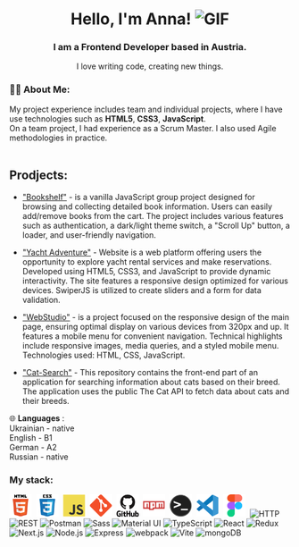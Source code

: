 <div id='header' align='center'>
  <h1>Hello, I'm Anna!
<img src="./assets/giphy.gif" width="30px" alt="GIF">
  </h1>
  <h3>I am a Frontend Developer based in Austria.</h3>
  <p>I love writing code, creating new things. </p>
</div>



<!-- <img src="./assets/github.gif" width="100"/> -->

</div>
  
### 👨‍💻 About Me:
 
My project experience includes team and individual projects, where I have use technologies such as **HTML5**, **CSS3**, **JavaScript**. <br>
On a team project, I had experience as a Scrum Master. I also used Agile methodologies in practice. <br>
 <br>
## Prodjects: 
- ["Bookshelf"](https://oleksandrkravcuk.github.io/Runners-of-code/) - is a vanilla JavaScript group project designed for browsing and collecting detailed book information. Users can easily add/remove books from the cart. The project includes various features such as authentication, a dark/light theme switch, a "Scroll Up" button, a loader, and user-friendly navigation.


- ["Yacht Adventure"](https://oleksandrkravcuk.github.io/project-group-V/) - Website is a web platform offering users the opportunity to explore yacht rental services and make reservations. Developed using HTML5, CSS3, and JavaScript to provide dynamic interactivity. The site features a responsive design optimized for various devices. SwiperJS is utilized to create sliders and a form for data validation.
 
- ["WebStudio"](https://ammelystar.github.io/WebStudio/) - is a project focused on the responsive design of the main page, ensuring optimal display on various devices from 320px and up. It features a mobile menu for convenient navigation. Technical highlights include responsive images, media queries, and a styled mobile menu. Technologies used: HTML, CSS, JavaScript.

- ["Cat-Search"](https://ammelystar.github.io/Cat-Search/) - This repository contains the front-end part of an application for searching information about cats based on their breed. The application uses the public The Cat API to fetch data about cats and their breeds.
    <br>

<!-- <img align="right" src="./assets/code.gif" width="380" height="220"> <br> -->

🌐 **Languages** : <br>
Ukrainian - native <br>
English - B1<br>
German - A2<br>
Russian - native<br>


<!--### Roadmap 2023 :

✍️ - **Improve:** `HTML5` | `CSS3` | `JavaScript` <br>
📚 - **Learn:** `JavaScript`| `React` <br>-->

### My stack:

<div>
  <img src="./images/html5-original.svg" title="HTML5" alt="HTML5" width="40" height="40"/>&nbsp;
  <img src="./images/css3-original.svg"  title="CSS3" alt="CSS3" width="40" height="40"/>&nbsp;
  <img src="./images/javascript-original.svg"  title="JS" alt="JS" width="40" height="40"/>&nbsp;
  <img src="./images/git-original.svg" title="Git" alt="Git" width="40" height="40"/>&nbsp;
  <img src="./images/github-original.svg" title="GitHub"  alt="GitHub" width="40"/>&nbsp;
  <img src="./images/npm-original.svg" title="Npm" alt="Npm" width="40" height="40"/>&nbsp;
  <img src="./images/terminal-original.png" title="Terminal" alt="Terminal" width="40" height="40"/>&nbsp;
  <img src="./images/vscode-original.svg" title="Visual Studio Code" alt="Visual Studio Code" width="40" height="40"/>&nbsp;
  <img src="./images/figma-original.svg" title="Figma" alt="Figma" width="40" height="40"/>&nbsp;
  <img width="50" src="https://user-images.githubusercontent.com/25181517/192107854-765620d7-f909-4953-a6da-36e1ef69eea6.png" alt="HTTP" tle="HTTP"/>
 <img width="50" src="https://user-images.githubusercontent.com/25181517/192107858-fe19f043-c502-4009-8c47-476fc89718ad.png" alt="REST" title="REST"/>
  <img width="50" src="https://user-images.githubusercontent.com/25181517/192109061-e138ca71-337c-4019-8d42-4792fdaa7128.png" alt="Postman" title="Postman"/>
  <img width="50" src="https://user-images.githubusercontent.com/25181517/192158956-48192682-23d5-4bfc-9dfb-6511ade346bc.png" alt="Sass" title="Sass"/>
  <img width="50" src="https://user-images.githubusercontent.com/25181517/189716630-fe6c084c-6c66-43af-aa49-64c8aea4a5c2.png" alt="Material UI" title="Material UI"/>
  <img width="50" src="https://user-images.githubusercontent.com/25181517/183890598-19a0ac2d-e88a-4005-a8df-1ee36782fde1.png" alt="TypeScript" title="TypeScript"/>
   <img width="50" src="https://user-images.githubusercontent.com/25181517/183897015-94a058a6-b86e-4e42-a37f-bf92061753e5.png" alt="React" title="React"/>
   <img width="50" src="https://user-images.githubusercontent.com/25181517/187896150-cc1dcb12-d490-445c-8e4d-1275cd2388d6.png" alt="Redux" title="Redux"/>
   <img width="50" src="https://github.com/marwin1991/profile-technology-icons/assets/136815194/5f8c622c-c217-4649-b0a9-7e0ee24bd704" alt="Next.js" title="Next.js"/>
   <img width="50" src="https://user-images.githubusercontent.com/25181517/183568594-85e280a7-0d7e-4d1a-9028-c8c2209e073c.png" alt="Node.js" title="Node.js"/>
   <img width="50" src="https://user-images.githubusercontent.com/25181517/183859966-a3462d8d-1bc7-4880-b353-e2cbed900ed6.png" alt="Express" title="Express"/>
   <img width="50" src="https://user-images.githubusercontent.com/25181517/187955008-981340e6-b4cc-441b-80cf-7a5e94d29e7e.png" alt="webpack" title="webpack"/>
   <img width="50" src="https://github.com/marwin1991/profile-technology-icons/assets/62091613/b40892ef-efb8-4b0e-a6b5-d1cfc2f3fc35" alt="Vite" title="Vite"/>
   <img width="50" src="https://user-images.githubusercontent.com/25181517/182884177-d48a8579-2cd0-447a-b9a6-ffc7cb02560e.png" alt="mongoDB" title="mongoDB"/>
  
  
</div>
